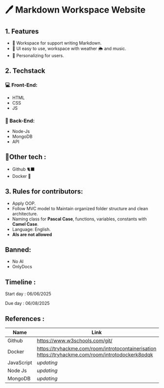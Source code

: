 # 🖊️ Markdown Workspace Website

## 1. Features

- 📝 Workspace for support writing Markdown.
- 🎵 UI easy to use, workspace with weather 🌦️ and music.
- 💁 Personalizing for users.

## 2. Techstack

### 💻 Front-End:

- HTML
- CSS
- JS

### 💾 Back-End:

- Node-Js
- MongoDB
- API

## 📠Other tech :

- Github 🐈‍⬛
- Docker 🐳

## 3. Rules for contributors:

- Apply OOP.
- Follow MVC model to Maintain organized folder structure and clean architecture.
- Naming class for **Pascal Case**, functions, variables, constants with **Camel Case**.
- Language: English.
- **AIs are not allowed**

## Banned:

- No AI
- OnlyDocs

## Timeline :

Start day : 06/06/2025 

Due day : 06/08/2025 

## References :

| **Name** | **Link** |
| --- | --- |
| Github | https://www.w3schools.com/git/ |
| Docker | https://tryhackme.com/room/introtocontainerisation https://tryhackme.com/room/introtodockerk8pdqk |
| JavaScript | *updating* |
| Node Js | *updating* |
| MongoDB | *updating* |
